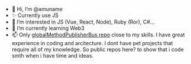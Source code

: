 - 👋 Hi, I’m @amuname
- ✨ Currently use JS
- 👀 I’m interested in JS (Vue, React, Node), Ruby (Ror), C#...
- 🌱 I’m currently learning Web3
- 📫 Only [globalMethodPublisherBus repo](https://github.com/amuname/globalMethodPublisherBus) close to my skills.
I have great experience in coding and arcitecture. I dont have pet projects that require all of my knowledge.
So public repos here? to show that i code smth when i have time and ideas.

<!---
amuname/amuname is a ✨ special ✨ repository because its `README.md` (this file) appears on your GitHub profile.
You can click the Preview link to take a look at your changes.
--->
